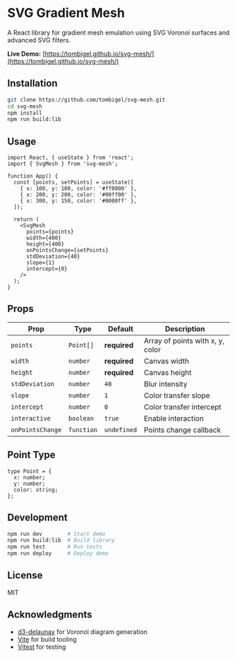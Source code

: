 # SVG Gradient Mesh

A React library for gradient mesh emulation using SVG Voronoi surfaces and advanced SVG filters.

**Live Demo:** [https://tombigel.github.io/svg-mesh/](https://tombigel.github.io/svg-mesh/)

## Installation

```bash
git clone https://github.com/tombigel/svg-mesh.git
cd svg-mesh
npm install
npm run build:lib
```

## Usage

```tsx
import React, { useState } from 'react';
import { SvgMesh } from 'svg-mesh';

function App() {
  const [points, setPoints] = useState([
    { x: 100, y: 100, color: '#ff0000' },
    { x: 200, y: 200, color: '#00ff00' },
    { x: 300, y: 150, color: '#0000ff' },
  ]);

  return (
    <SvgMesh
      points={points}
      width={400}
      height={400}
      onPointsChange={setPoints}
      stdDeviation={40}
      slope={1}
      intercept={0}
    />
  );
}
```

## Props

| Prop | Type | Default | Description |
|------|------|---------|-------------|
| `points` | `Point[]` | **required** | Array of points with x, y, color |
| `width` | `number` | **required** | Canvas width |
| `height` | `number` | **required** | Canvas height |
| `stdDeviation` | `number` | `40` | Blur intensity |
| `slope` | `number` | `1` | Color transfer slope |
| `intercept` | `number` | `0` | Color transfer intercept |
| `interactive` | `boolean` | `true` | Enable interaction |
| `onPointsChange` | `function` | `undefined` | Points change callback |

## Point Type

```tsx
type Point = {
  x: number;
  y: number;
  color: string;
};
```

## Development

```bash
npm run dev        # Start demo
npm run build:lib  # Build library
npm run test       # Run tests
npm run deploy     # Deploy demo
```

## License

MIT

## Acknowledgments

- [d3-delaunay](https://github.com/d3/d3-delaunay) for Voronoi diagram generation
- [Vite](https://vitejs.dev) for build tooling
- [Vitest](https://vitest.dev) for testing
  